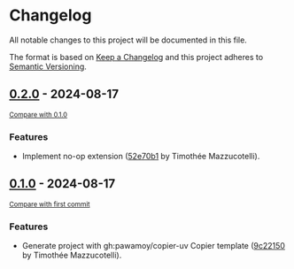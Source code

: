 # Changelog

All notable changes to this project will be documented in this file.

The format is based on [Keep a Changelog](http://keepachangelog.com/en/1.0.0/)
and this project adheres to [Semantic Versioning](http://semver.org/spec/v2.0.0.html).

<!-- insertion marker -->
## [0.2.0](https://github.com/mkdocstrings/griffe-public-wildcard-imports/releases/tag/0.2.0) - 2024-08-17

<small>[Compare with 0.1.0](https://github.com/mkdocstrings/griffe-public-wildcard-imports/compare/0.1.0...0.2.0)</small>

### Features

- Implement no-op extension ([52e70b1](https://github.com/mkdocstrings/griffe-public-wildcard-imports/commit/52e70b1329759fe00109b10b28262976498f43d7) by Timothée Mazzucotelli).

## [0.1.0](https://github.com/mkdocstrings/griffe-public-wildcard-imports/releases/tag/0.1.0) - 2024-08-17

<small>[Compare with first commit](https://github.com/mkdocstrings/griffe-public-wildcard-imports/compare/9c22150c28d9fe9999e0573ed124a24b7c9cb669...0.1.0)</small>

### Features

- Generate project with gh:pawamoy/copier-uv Copier template ([9c22150](https://github.com/mkdocstrings/griffe-public-wildcard-imports/commit/9c22150c28d9fe9999e0573ed124a24b7c9cb669) by Timothée Mazzucotelli).
